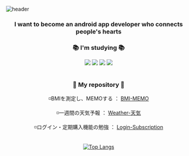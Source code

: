 
![header](https://capsule-render.vercel.app/api?type=waving&color=gradient&height=200&section=header&text=Hello%20%20%20I'm%20JAEYOUNG%20KIM&fontSize=50)

<div align="center">
      
### I want to become an android app developer who connects people's hearts
      
### **📚 I'm studying 📚**
      
<img src="https://img.shields.io/badge/android-3DDC84?style=for-the-badge&logo=android&logoColor=white">
<img src="https://img.shields.io/badge/kotlin-7F52FF?style=for-the-badge&logo=kotlin&logoColor=white">
<img src="https://img.shields.io/badge/java-007396?style=for-the-badge&logo=java&logoColor=white">
<img src="https://img.shields.io/badge/flutter-02569B?style=for-the-badge&logo=flutter&logoColor=white"><br/> <br/>   
       
     
      
### **📂 My repository 📂**
      
◽BMIを測定し、MEMOする ： [BMI-MEMO](https://github.com/KIM-Git-Hub/BMI-MEMO)
      
◽一週間の天気予報 ： [Weather-天気](https://github.com/KIM-Git-Hub/WeatherAPP)
      
◽ログイン・定期購入機能の勉強 ： [Login-Subscription](https://github.com/KIM-Git-Hub/Login-Subscription)<br/> <br/>   
      



[![Top Langs](https://github-readme-stats.vercel.app/api/top-langs/?username=KIM-Git-Hub&layout=compact)](https://github.com/KIM-Git-Hub/github-readme-stats)
</div>

<!--
**KIM-Git-Hub/KIM-Git-Hub** is a ✨ _special_ ✨ repository because its `README.md` (this file) appears on your GitHub profile.

Here are some ideas to get you started:

- 🔭 I’m currently working on ...
- 🌱 I’m currently learning ...
- 👯 I’m looking to collaborate on ...
- 🤔 I’m looking for help with ...
- 💬 Ask me about ...
- 📫 How to reach me: ...
- 😄 Pronouns: ...
- ⚡ Fun fact: ...
-->
